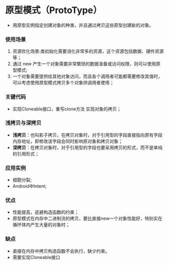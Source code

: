 # 原型模式（ProtoType） 
- 用原型实例指定创建对象的种类，并且通过拷贝这些原型创建新的对象。


### 使用场景
1. 资源优化场景:类初始化需要消化非常多的资源，这个资源包括数据、硬件资源等；
2. 通过 new 产生一个对象需要非常繁琐的数据准备或访问权限，则可以使用原型模式;
3. 一个对象需要提供给其他对象访问，而且各个调用者可能都需要修改其值时，可以考虑使用原型模式拷贝多个对象供调用者使用；

### 关键代码
- 实现Cloneable接口，重写clone方法 实现对象的拷贝；


### 浅拷贝与深拷贝
- **浅拷贝**：也叫影子拷贝，在拷贝对象时，对于引用型的字段直接指向原有字段内存地址，即修改该字段会同时影响原对象和拷贝对象；
- **深拷贝**：在拷贝对象时，对于引用型的字段也要采用拷贝的形式，而不是单纯的引用形式；

### 应用实例 
- 细胞分裂;
- Android中Intent;

### 优点 
- 性能提高，逃避构造函数的约束； 
- 原型模式在内存中二进制流的拷贝，要比直接new一个对象性能好，特别实在循环体内产生大量的对象时；

### 缺点
- 直接在内存中拷贝构造函数不会执行，缺少约束。
- 需要实现Cloneable接口


